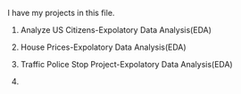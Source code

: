 I have my projects in this file.

1. Analyze US Citizens-Expolatory Data Analysis(EDA)

2. House Prices-Expolatory Data Analysis(EDA)

3. Traffic Police Stop Project-Expolatory Data Analysis(EDA)

4. 





